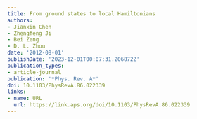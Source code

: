 ```yaml
---
title: From ground states to local Hamiltonians
authors:
- Jianxin Chen
- Zhengfeng Ji
- Bei Zeng
- D. L. Zhou
date: '2012-08-01'
publishDate: '2023-12-01T00:07:31.206872Z'
publication_types:
- article-journal
publication: '*Phys. Rev. A*'
doi: 10.1103/PhysRevA.86.022339
links:
- name: URL
  url: https://link.aps.org/doi/10.1103/PhysRevA.86.022339
---
```

